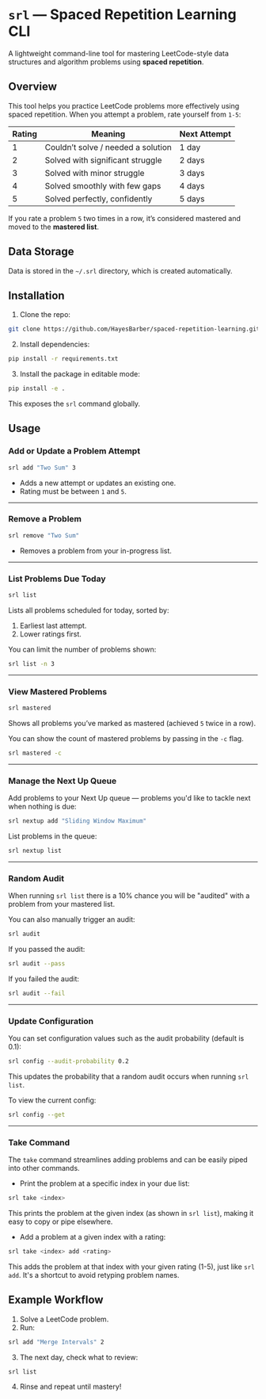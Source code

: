 # `srl` — Spaced Repetition Learning CLI

A lightweight command-line tool for mastering LeetCode-style data structures and algorithm problems using **spaced repetition**.

## Overview

This tool helps you practice LeetCode problems more effectively using spaced repetition. When you attempt a problem, rate yourself from `1-5`:

| Rating | Meaning                            | Next Attempt |
| ------ | ---------------------------------- | ------------ |
| 1      | Couldn’t solve / needed a solution | 1 day        |
| 2      | Solved with significant struggle   | 2 days       |
| 3      | Solved with minor struggle         | 3 days       |
| 4      | Solved smoothly with few gaps      | 4 days       |
| 5      | Solved perfectly, confidently      | 5 days       |

If you rate a problem `5` two times in a row, it’s considered mastered and moved to the **mastered list**.

## Data Storage

Data is stored in the `~/.srl` directory, which is created automatically.

## Installation

1. Clone the repo:

```bash
git clone https://github.com/HayesBarber/spaced-repetition-learning.git
```

2. Install dependencies:

```bash
pip install -r requirements.txt
```

3. Install the package in editable mode:

```bash
pip install -e .
```

This exposes the `srl` command globally.

## ‍Usage

### Add or Update a Problem Attempt

```bash
srl add "Two Sum" 3
```

- Adds a new attempt or updates an existing one.
- Rating must be between `1` and `5`.

---

### Remove a Problem

```bash
srl remove "Two Sum"
```

- Removes a problem from your in-progress list.

---

### List Problems Due Today

```bash
srl list
```

Lists all problems scheduled for today, sorted by:

1. Earliest last attempt.
2. Lower ratings first.

You can limit the number of problems shown:

```bash
srl list -n 3
```

---

### View Mastered Problems

```bash
srl mastered
```

Shows all problems you’ve marked as mastered (achieved `5` twice in a row).

You can show the count of mastered problems by passing in the `-c` flag.

```bash
srl mastered -c
```

---

### Manage the Next Up Queue

Add problems to your Next Up queue — problems you'd like to tackle next when nothing is due:

```bash
srl nextup add "Sliding Window Maximum"
```

List problems in the queue:

```bash
srl nextup list
```

---

### Random Audit

When running `srl list` there is a 10% chance you will be "audited" with a problem from your mastered list.

You can also manually trigger an audit:

```bash
srl audit
```

If you passed the audit:

```bash
srl audit --pass
```

If you failed the audit:

```bash
srl audit --fail
```

---

### Update Configuration

You can set configuration values such as the audit probability (default is 0.1):

```bash
srl config --audit-probability 0.2
```

This updates the probability that a random audit occurs when running `srl list`.

To view the current config:

```bash
srl config --get
```

---

### Take Command

The `take` command streamlines adding problems and can be easily piped into other commands.

- Print the problem at a specific index in your due list:

```bash
srl take <index>
```

This prints the problem at the given index (as shown in `srl list`), making it easy to copy or pipe elsewhere.

- Add a problem at a given index with a rating:

```bash
srl take <index> add <rating>
```

This adds the problem at that index with your given rating (1-5), just like `srl add`. It's a shortcut to avoid retyping problem names.

## Example Workflow

1. Solve a LeetCode problem.
2. Run:

```bash
srl add "Merge Intervals" 2
```

3. The next day, check what to review:

```bash
srl list
```

4. Rinse and repeat until mastery!
